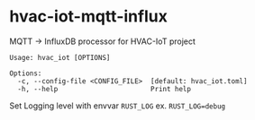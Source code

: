# hvac-iot-mqtt-influx
MQTT -> InfluxDB processor for HVAC-IoT project


```
Usage: hvac_iot [OPTIONS]

Options:
  -c, --config-file <CONFIG_FILE>  [default: hvac_iot.toml]
  -h, --help                       Print help
```

Set Logging level with envvar `RUST_LOG` ex. `RUST_LOG=debug`
